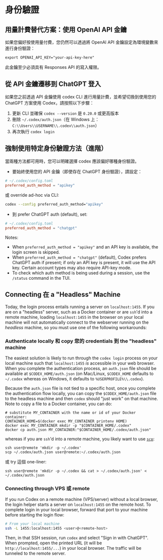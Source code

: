 # 身份驗證

## 用量計費替代方案：使用 OpenAI API 金鑰

如果您偏好按使用量付費，您仍然可以透過將 OpenAI API 金鑰設定為環境變數來進行身份驗證：

```shell
export OPENAI_API_KEY="your-api-key-here"
```

此金鑰至少必須具有 Responses API 的寫入權限。

## 從 API 金鑰遷移到 ChatGPT 登入

如果您之前透過 API 金鑰使用 codex CLI 進行用量計費，並希望切換到使用您的 ChatGPT 方案使用 Codex，請按照以下步驟：

1. 更新 CLI 並確保 `codex --version` 是 `0.20.0` 或更高版本
2. 刪除 `~/.codex/auth.json`（在 Windows 上：`C:\\Users\\USERNAME\\.codex\\auth.json`）
3. 再次執行 `codex login`

## 強制使用特定身份驗證方法（進階）

當兩種方法都可用時，您可以明確選擇 codex 應該偏好哪種身份驗證。

- 要始終使用您的 API 金鑰（即使存在 ChatGPT 身份驗證），請設定：

```toml
# ~/.codex/config.toml
preferred_auth_method = "apikey"
```

或 override ad-hoc via CLI:

```bash
codex --config preferred_auth_method="apikey"
```

- 到 prefer ChatGPT auth (default), set:

```toml
# ~/.codex/config.toml
preferred_auth_method = "chatgpt"
```

Notes:

- When `preferred_auth_method = "apikey"` and an API key is available, the login screen is skipped.
- When `preferred_auth_method = "chatgpt"` (default), Codex prefers ChatGPT auth if present; if only an API key is present, it will use the API key. Certain account types may also require API-key mode.
- To check which auth method is being used during a session, use the `/status` command in the TUI.

## Connecting 在 a "Headless" Machine

Today, the login process entails running a server on `localhost:1455`. If you are on a "headless" server, such as a Docker container or are `ssh`'d into a remote machine, loading `localhost:1455` in the browser on your local machine will not automatically connect to the webserver running on the _headless_ machine, so you must use one of the following workarounds:

### Authenticate locally 和 copy 您的 credentials 到 the "headless" machine

The easiest solution is likely to run through the `codex login` process on your local machine such that `localhost:1455` _is_ accessible in your web browser. When you complete the authentication process, an `auth.json` file should be available at `$CODEX_HOME/auth.json` (on Mac/Linux, `$CODEX_HOME` defaults to `~/.codex` whereas on Windows, it defaults to `%USERPROFILE%\\.codex`).

Because the `auth.json` file is not tied to a specific host, once you complete the authentication flow locally, you can copy the `$CODEX_HOME/auth.json` file to the headless machine and then `codex` should "just work" on that machine. Note to copy a file to a Docker container, you can do:

```shell
# substitute MY_CONTAINER with the name or id of your Docker container:
CONTAINER_HOME=$(docker exec MY_CONTAINER printenv HOME)
docker exec MY_CONTAINER mkdir -p "$CONTAINER_HOME/.codex"
docker cp auth.json MY_CONTAINER:"$CONTAINER_HOME/.codex/auth.json"
```

whereas if you are `ssh`'d into a remote machine, you likely want to use [`scp`](https://en.wikipedia.org/wiki/Secure_copy_protocol):

```shell
ssh user@remote 'mkdir -p ~/.codex'
scp ~/.codex/auth.json user@remote:~/.codex/auth.json
```

或 try 這個 one-liner:

```shell
ssh user@remote 'mkdir -p ~/.codex && cat > ~/.codex/auth.json' < ~/.codex/auth.json
```

### Connecting through VPS 或 remote

If you run Codex on a remote machine (VPS/server) without a local browser, the login helper starts a server on `localhost:1455` on the remote host. To complete login in your local browser, forward that port to your machine before starting the login flow:

```bash
# From your local machine
ssh -L 1455:localhost:1455 <user>@<remote-host>
```

Then, in that SSH session, run `codex` and select "Sign in with ChatGPT". When prompted, open the printed URL (it will be `http://localhost:1455/...`) in your local browser. The traffic will be tunneled to the remote server. 
